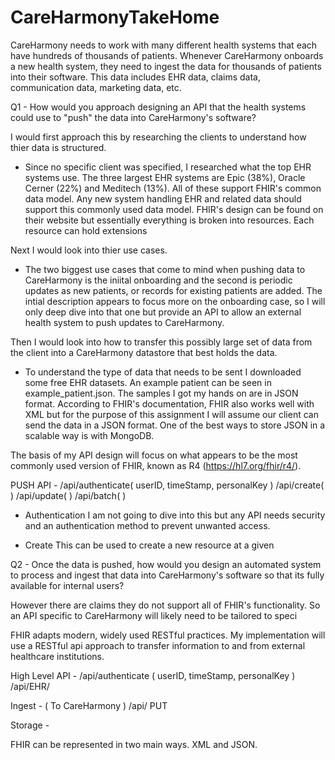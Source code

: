 # CareHarmonyTakeHome

CareHarmony needs to work with many different health systems that each have hundreds of thousands of patients. Whenever CareHarmony onboards a new health system, they need to ingest the data for thousands of patients into their software. This data includes EHR data, claims data, communication data, marketing data, etc.

Q1 - How would you approach designing an API that the health systems could use to "push" the data into CareHarmony's software?

I would first approach this by researching the clients to understand how thier data is structured. 
- Since no specific client was specified, I researched what the top EHR systems use. The three largest EHR systems are Epic (38%), Oracle Cerner (22%) and Meditech (13%). All of these support FHIR's common data model. Any new system handling EHR and related data should support this commonly used data model. FHIR's design can be found on their website but essentially everything is broken into resources. Each resource can hold extensions 

Next I would look into thier use cases.
- The two biggest use cases that come to mind when pushing data to CareHarmony is the iniital onboarding and the second is periodic updates as new patients, or records for existing patients are added. The intial description appears to focus more on the onboarding case, so I will only deep dive into that one but provide an API to allow an external health system to push updates to CareHarmony. 

Then I would look into how to transfer this possibly large set of data from the client into a CareHarmony datastore that best holds the data.
- To understand the type of data that needs to be sent I downloaded some free EHR datasets. An example patient can be seen in example_patient.json. The samples I got my hands on are in JSON format. According to FHIR's documentation, FHIR also works well with XML but for the purpose of this assignment I will assume our client can send the data in a JSON format. One of the best ways to store JSON in a scalable way is with MongoDB.


The basis of my API design will focus on what appears to be the most commonly used version of FHIR, known as R4 (https://hl7.org/fhir/r4/).

PUSH API -
/api/authenticate( userID, timeStamp, personalKey ) 
/api/create( )
/api/update( )
/api/batch( )

- Authentication
  I am not going to dive into this but any API needs security and an authentication method to prevent unwanted access.

- Create
  This can be used to create a new resource at a given 


Q2 - Once the data is pushed, how would you design an automated system to process and ingest that data into CareHarmony's software so that its fully available for internal users?



However there are claims they do not support all of FHIR's functionality. So an API specific to CareHarmony will likely need to be tailored to speci

FHIR adapts modern, widely used RESTful practices. My implementation will use a RESTful api approach to transfer information to and from external healthcare institutions.


High Level API -
/api/authenticate ( userID, timeStamp, personalKey )
/api/EHR/

Ingest - ( To CareHarmony )
/api/
PUT 


Storage -

FHIR can be represented in two main ways. XML and JSON. 
